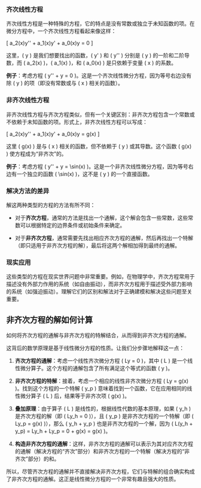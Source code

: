 ### 齐次线性方程

齐次线性方程是一种特殊的方程，它的特点是没有常数或独立于未知函数的项。在微分方程中，一个齐次线性方程看起来像这样：

\[ a_2(x)y'' + a_1(x)y' + a_0(x)y = 0 \]

这里，\( y \) 是我们想要找出的函数，\( y' \) 和 \( y'' \) 分别是 \( y \) 的一阶和二阶导数，而 \( a_2(x) \)，\( a_1(x) \)，和 \( a_0(x) \) 是只依赖于变量 \( x \) 的系数。

**例子**：考虑方程 \( y'' + y = 0 \)。这是一个齐次线性微分方程，因为等号右边没有除 \( y \) 的项（即没有常数或与 \( x \) 相关的函数）。

### 非齐次线性方程

非齐次线性方程与齐次方程类似，但有一个关键区别：非齐次方程包含一个常数或不依赖于未知函数的项。形式上，非齐次线性方程可以写成：

\[ a_2(x)y'' + a_1(x)y' + a_0(x)y = g(x) \]

这里 \( g(x) \) 是与 \( x \) 相关的函数，但不依赖于 \( y \) 或其导数。这个函数 \( g(x) \) 使方程成为“非齐次”的。

**例子**：考虑方程 \( y'' + y = \sin(x) \)。这是一个非齐次线性微分方程，因为等号右边有一个独立的函数 \( \sin(x) \)，这不是 \( y \) 的一个直接函数。

### 解决方法的差异

解这两种类型的方程的方法有所不同：

- 对于**齐次方程**，通常的方法是找出一个通解，这个解会包含一些常数，这些常数可以根据特定的边界条件或初始条件来确定。

- 对于**非齐次方程**，通常需要先找出相应齐次方程的通解，然后再找出一个特解（即只适用于非齐次方程的解），最后将这两个解相加得到最终的通解。

### 现实应用

这些类型的方程在现实世界问题中非常重要。例如，在物理学中，齐次方程常用于描述没有外部力作用的系统（如自由振动），而非齐次方程用于描述受外部力影响的系统（如强迫振动）。理解它们的区别和解法对于正确建模和解决这些问题至关重要。




## 非齐次方程的解如何计算
如何将齐次方程的通解与非齐次方程的特解结合，从而得到非齐次方程的通解。

这背后的数学原理是基于线性微分方程的性质。让我们分步骤地解释这一点：

1. **齐次方程的通解**：考虑一个线性齐次微分方程 \( Ly = 0 \)，其中 \( L \) 是一个线性微分算子。这个方程的通解包含了所有满足这个等式的函数 \( y \)。

2. **非齐次方程的特解**：接着，考虑一个相应的线性非齐次微分方程 \( Ly = g(x) \)。找到这个方程的一个特解 \( y_p \) 意味着找到一个函数，它在应用相同的线性微分算子 \( L \) 后，结果等于非齐次项 \( g(x) \)。

3. **叠加原理**：由于算子 \( L \) 是线性的，根据线性代数的基本原理，如果 \( y_h \) 是齐次方程的解（即 \( Ly_h = 0 \)），且 \( y_p \) 是非齐次方程的一个特解（即 \( Ly_p = g(x) \)），那么 \( y_h + y_p \) 也是非齐次方程的一个解，因为 \( L(y_h + y_p) = Ly_h + Ly_p = 0 + g(x) = g(x) \)。

4. **构造非齐次方程的通解**：这样，非齐次方程的通解可以表示为其对应齐次方程的通解（解决方程的“齐次”部分）和非齐次方程的一个特解（解决方程的“非齐次”部分）的和。

所以，尽管齐次方程的通解并不直接解决非齐次方程，它们与特解的组合确实构成了非齐次方程的通解。这正是线性微分方程的一个非常有趣且强大的性质。
